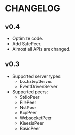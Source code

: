 # CHANGELOG

## v0.4

- Optimize code.
- Add SafePeer.
- Almost all APIs are changed.

## v0.3

- Supported server types:
  - LockstepServer.
  - EventDrivenServer
- Supported peers:
  - StdioPeer
  - FilePeer
  - NetPeer
  - KcpPeer
  - WebsocketPeer
  - KinesisPeer
  - BasicPeer
